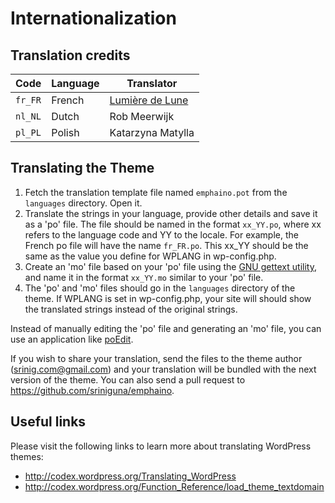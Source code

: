 Internationalization
====================

Translation credits
-------------------

| Code     | Language               | Translator            |
| -------- | ---------------------- | --------------------- |
| `fr_FR`  | French                 | [Lumière de Lune](http://www.lumieredelune.com/) |
| `nl_NL`  | Dutch                  | Rob Meerwijk          |
| `pl_PL`  | Polish                 | Katarzyna Matylla     |


Translating the Theme
---------------------

1. Fetch the translation template file named `emphaino.pot` from the `languages` directory. Open it.
2. Translate the strings in your language, provide other details and save it as a 'po' file. The file should be named in the format `xx_YY.po`, where xx refers to the language code and YY to the locale. For example, the French po file will have the name `fr_FR.po`. This xx_YY should be the same as the value you define for WPLANG in wp-config.php.
3. Create an 'mo' file based on your 'po' file using the [GNU gettext utility](http://www.gnu.org/software/gettext/gettext.html), and name it in the format `xx_YY.mo` similar to your 'po' file.
4. The 'po' and 'mo' files should go in the `languages` directory of the theme. If WPLANG is set in wp-config.php, your site will should show the translated strings instead of the original strings.

Instead of manually editing the 'po' file and generating an 'mo' file, you can use an application like [poEdit](http://www.poedit.net/).

If you wish to share your translation, send the files to the theme author (srinig.com@gmail.com) and your translation will be bundled with the next version of the theme. You can also send a pull request to https://github.com/sriniguna/emphaino.


Useful links
------------

Please visit the following links to learn more about translating WordPress themes:

* http://codex.wordpress.org/Translating_WordPress
* http://codex.wordpress.org/Function_Reference/load_theme_textdomain